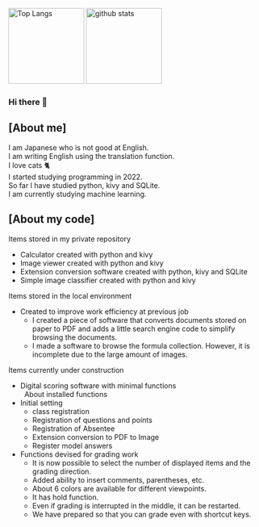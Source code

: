 <p align="left"> 
  <img alt="Top Langs" height="150px" src="https://github-readme-stats.vercel.app/api/top-langs/?username=kyoko-toro&layout=compact&count_private=true" />
  <img alt="github stats" height="150px" src="https://github-readme-stats.vercel.app/api?username=kyoko-toro" />
</p>

### Hi there 👋

## [About me]
I am Japanese who is not good at English.  
I am writing English using the translation function.  
I love cats 🐈  
I started studying programming in 2022.  
So far I have studied python, kivy and SQLite.  
I am currently studying machine learning.  

## [About my code]
Items stored in my private repository  
* Calculator created with python and kivy
* Image viewer created with python and kivy
* Extension conversion software created with python, kivy and SQLite
* Simple image classifier created with python and kivy

Items stored in the local environment  
* Created to improve work efficiency at previous job  
  * I created a piece of software that converts documents stored on paper to PDF and adds a little search engine code to simplify browsing the documents.
  * I made a software to browse the formula collection. However, it is incomplete due to the large amount of images.

Items currently under construction  
* Digital scoring software with minimal functions  
&nbsp; About installed functions  
* Initial setting
  * class registration  
  * Registration of questions and points  
  * Registration of Absentee  
  * Extension conversion to PDF to Image  
  * Register model answers  
* Functions devised for grading work
  * It is now possible to select the number of displayed items and the grading direction.  
  * Added ability to insert comments, parentheses, etc.  
  * About 6 colors are available for different viewpoints.  
  * It has hold function.  
  * Even if grading is interrupted in the middle, it can be restarted.
  * We have prepared so that you can grade even with shortcut keys.  

